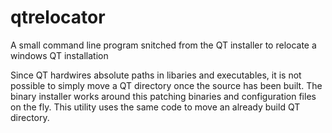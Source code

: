 qtrelocator
===========

A small command line program snitched from the QT installer to relocate a windows QT installation

Since QT hardwires absolute paths in libaries and executables, it is not possible to simply move a QT directory once the source has been built.
The binary installer works around this patching binaries and configuration files on the fly.
This utility uses the same code to move an already build QT directory.
